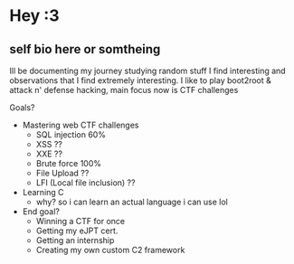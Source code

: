 # Hey :3
## self bio here or somtheing

Ill be documenting my journey studying random stuff I find interesting and observations that I find extremely interesting.
I like to play boot2root & attack n' defense hacking, main focus now is CTF challenges

Goals?
- Mastering web CTF challenges
	- SQL injection 60%
	- XSS ??
	- XXE ??
	- Brute force 100%
	- File Upload ??
	- LFI (Local file inclusion) ??
- Learning C
	- why? so i can learn an actual language i can use lol 
- End goal?
	- Winning a CTF for once
  	- Getting my eJPT cert.
	- Getting an internship
	- Creating my own custom C2 framework
